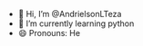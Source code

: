 - 👋 Hi, I’m @AndrielsonLTeza
- 🌱 I’m currently learning python
- 😄 Pronouns:  He
<!---
AndrielsonLTeza/AndrielsonLTeza is a ✨ special ✨ repository because its `README.md` (this file) appears on your GitHub profile.
You can click the Preview link to take a look at your changes.
--->
